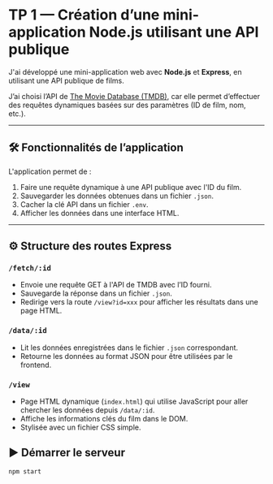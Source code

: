# TP 1 — Création d’une mini-application Node.js utilisant une API publique

J'ai développé une mini-application web avec **Node.js** et **Express**, en utilisant une API publique de films.

J’ai choisi l’API de [The Movie Database (TMDB)](https://developer.themoviedb.org/reference/changes-movie-list), car elle permet d’effectuer des requêtes dynamiques basées sur des paramètres (ID de film, nom, etc.).

---

## 🛠 Fonctionnalités de l’application

L'application permet de :

1. Faire une requête dynamique à une API publique avec l'ID du film.
2. Sauvegarder les données obtenues dans un fichier `.json`.
3. Cacher la clé API dans un fichier `.env`.
4. Afficher les données dans une interface HTML.

---

## ⚙️ Structure des routes Express

### `/fetch/:id`

* Envoie une requête GET à l'API de TMDB avec l’ID fourni.
* Sauvegarde la réponse dans un fichier `.json`.
* Redirige vers la route `/view?id=xxx` pour afficher les résultats dans une page HTML.

### `/data/:id`

* Lit les données enregistrées dans le fichier `.json` correspondant.
* Retourne les données au format JSON pour être utilisées par le frontend.

### `/view`

* Page HTML dynamique (`index.html`) qui utilise JavaScript pour aller chercher les données depuis `/data/:id`.
* Affiche les informations clés du film dans le DOM.
* Stylisée avec un fichier CSS simple.

## ▶️ Démarrer le serveur

```bash
npm start
```

